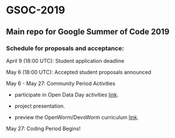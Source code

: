 # GSOC-2019
## Main repo for Google Summer of Code 2019

### Schedule for proposals and acceptance:
April 9 (18:00 UTC):	Student application deadline  

May 6 (18:00 UTC):	Accepted student proposals announced  

May 6 - May 27: Community Period Activities

* participate in Open Data Day activities [link](https://github.com/devoworm/Open-Data-Day-2019).

* project presentation.

* preview the OpenWorm/DevoWorm curriculum [link](https://github.com/devoworm/OW-DW-Education).

May 27: Coding Period Begins!  
